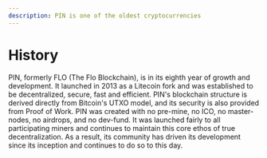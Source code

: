```yaml
---
description: PIN is one of the oldest cryptocurrencies
---
```


# History

PIN, formerly FLO \(The Flo Blockchain\), is in its eighth year of growth and development. It launched in 2013 as a Litecoin fork and was established to be decentralized, secure, fast and efficient. PIN's blockchain structure is derived directly from Bitcoin's UTXO model, and its security is also provided from Proof of Work. PIN was created with no pre-mine, no ICO, no master-nodes, no airdrops, and no dev-fund. It was launched fairly to all participating miners and continues to maintain this core ethos of true decentralization. As a result, its community has driven its development since its inception and continues to do so to this day.


